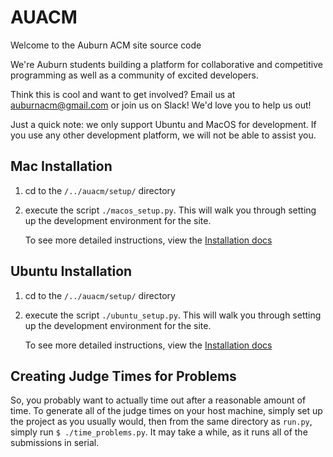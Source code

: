 # AUACM

Welcome to the Auburn ACM site source code

We're Auburn students building a platform for collaborative and competitive
programming as well as a community of excited developers.

Think this is cool and want to get involved? Email us at auburnacm@gmail.com
or join us on Slack! We'd love you to help us out!

Just a quick note: we only support Ubuntu and MacOS for development. If you use any other development platform, we will not be able to assist you.

## Mac Installation

1. cd to the `/../auacm/setup/` directory

2. execute the script `./macos_setup.py`. This will walk you through setting up the development environment for the site.

   To see more detailed instructions, view the [Installation docs](https://github.com/AuburnACM/auacm/blob/master/docs/installation.md)

## Ubuntu Installation

1. cd to the `/../auacm/setup/` directory

2. execute the script `./ubuntu_setup.py`. This will walk you through setting up the development environment for the site.

   To see more detailed instructions, view the [Installation docs](https://github.com/AuburnACM/auacm/blob/master/docs/installation.md)

## Creating Judge Times for Problems

So, you probably want to actually time out after a reasonable amount of time.
To generate all of the judge times on your host machine, simply set up the
project as you usually would, then from the same directory as `run.py`, simply
run `$ ./time_problems.py`. It may take a while, as it runs all of the
submissions in serial.
